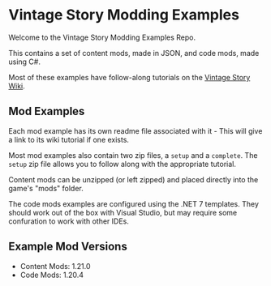 # Vintage Story Modding Examples

Welcome to the Vintage Story Modding Examples Repo.

This contains a set of content mods, made in JSON, and code mods, made using C#.

Most of these examples have follow-along tutorials on the [Vintage Story Wiki](https://wiki.vintagestory.at/index.php/Main_Page).

## Mod Examples

Each mod example has its own readme file associated with it - This will give a link to its wiki tutorial if one exists.

Most mod examples also contain two zip files, a `setup` and a `complete`. The `setup` zip file allows you to follow along with the appropriate tutorial. 

Content mods can be unzipped (or left zipped) and placed directly into the game's "mods" folder.

The code mods examples are configured using the .NET 7 templates. They should work out of the box with Visual Studio, but may require some confuration to work with other IDEs.		

## Example Mod Versions
- Content Mods: 1.21.0
- Code Mods: 1.20.4